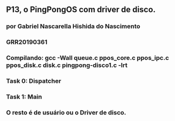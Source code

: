 ## P13, o PingPongOS com driver de disco. 

### por Gabriel Nascarella Hishida do Nascimento
### GRR20190361

### Compilando: gcc -Wall queue.c ppos_core.c ppos_ipc.c ppos_disk.c disk.c pingpong-disco1.c -lrt

### Task 0: Dispatcher
### Task 1: Main
### O resto é de usuário ou o Driver de disco.
